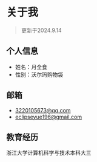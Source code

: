 # 关于我
> 更新于2024.9.14

## 个人信息
* 姓名：月全食
* 性别：沃尔玛购物袋

## 邮箱
* 3220105673@qq.com
* eclipseyue196@gmail.com

## 教育经历
浙江大学计算机科学与技术本科大三

